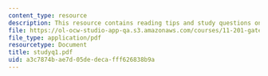 ```yaml
---
content_type: resource
description: This resource contains reading tips and study questions on session 1.
file: https://ol-ocw-studio-app-qa.s3.amazonaws.com/courses/11-201-gateway-planning-action-fall-2005/a3c7874bae7d05dedecafff626838b9a_studyq1.pdf
file_type: application/pdf
resourcetype: Document
title: studyq1.pdf
uid: a3c7874b-ae7d-05de-deca-fff626838b9a
---
```

